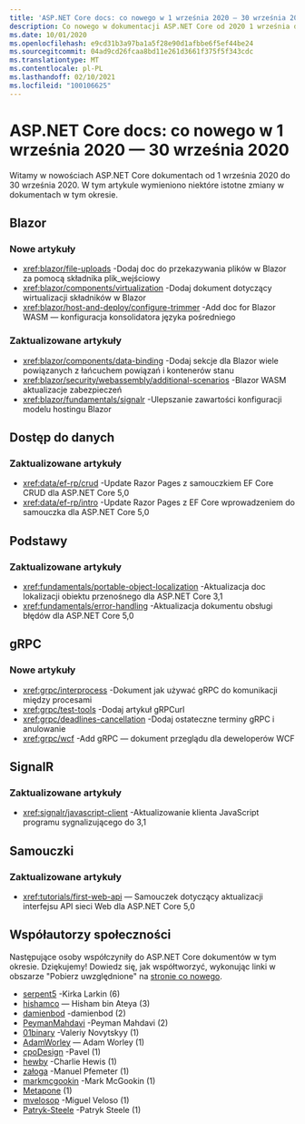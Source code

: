 ```yaml
---
title: 'ASP.NET Core docs: co nowego w 1 września 2020 — 30 września 2020'
description: Co nowego w dokumentacji ASP.NET Core od 2020 1 września do 30 września 2020.
ms.date: 10/01/2020
ms.openlocfilehash: e9cd31b3a97ba1a5f28e90d1afbbe6f5ef44be24
ms.sourcegitcommit: 04ad9cd26fcaa8bd11e261d3661f375f5f343cdc
ms.translationtype: MT
ms.contentlocale: pl-PL
ms.lasthandoff: 02/10/2021
ms.locfileid: "100106625"
---
```

# <a name="aspnet-core-docs-whats-new-for-september-1-2020---september-30-2020"></a>ASP.NET Core docs: co nowego w 1 września 2020 — 30 września 2020

Witamy w nowościach ASP.NET Core dokumentach od 1 września 2020 do 30 września 2020. W tym artykule wymieniono niektóre istotne zmiany w dokumentach w tym okresie.

## <a name="blazor"></a>Blazor

### <a name="new-articles"></a>Nowe artykuły

- <xref:blazor/file-uploads> -Dodaj doc do przekazywania plików w Blazor za pomocą składnika plik_wejściowy
- <xref:blazor/components/virtualization> -Dodaj dokument dotyczący wirtualizacji składników w Blazor
- <xref:blazor/host-and-deploy/configure-trimmer> -Add doc for Blazor WASM — konfiguracja konsolidatora języka pośredniego

### <a name="updated-articles"></a>Zaktualizowane artykuły

- <xref:blazor/components/data-binding> -Dodaj sekcje dla Blazor wiele powiązanych z łańcuchem powiązań i kontenerów stanu
- <xref:blazor/security/webassembly/additional-scenarios> -Blazor WASM aktualizacje zabezpieczeń
- <xref:blazor/fundamentals/signalr> -Ulepszanie zawartości konfiguracji modelu hostingu Blazor

## <a name="data-access"></a>Dostęp do danych

### <a name="updated-articles"></a>Zaktualizowane artykuły

- <xref:data/ef-rp/crud> -Update Razor Pages z samouczkiem EF Core CRUD dla ASP.NET Core 5,0
- <xref:data/ef-rp/intro> -Update Razor Pages z EF Core wprowadzeniem do samouczka dla ASP.NET Core 5,0

## <a name="fundamentals"></a>Podstawy

### <a name="updated-articles"></a>Zaktualizowane artykuły

- <xref:fundamentals/portable-object-localization> -Aktualizacja doc lokalizacji obiektu przenośnego dla ASP.NET Core 3,1
- <xref:fundamentals/error-handling> -Aktualizacja dokumentu obsługi błędów dla ASP.NET Core 5,0

## <a name="grpc"></a>gRPC

### <a name="new-articles"></a>Nowe artykuły

- <xref:grpc/interprocess> -Dokument jak używać gRPC do komunikacji między procesami
- <xref:grpc/test-tools> -Dodaj artykuł gRPCurl
- <xref:grpc/deadlines-cancellation> -Dodaj ostateczne terminy gRPC i anulowanie
- <xref:grpc/wcf> -Add gRPC — dokument przeglądu dla deweloperów WCF

## <a name="signalr"></a>SignalR

### <a name="updated-articles"></a>Zaktualizowane artykuły

- <xref:signalr/javascript-client> -Aktualizowanie klienta JavaScript programu sygnalizującego do 3,1

## <a name="tutorials"></a>Samouczki

### <a name="updated-articles"></a>Zaktualizowane artykuły

- <xref:tutorials/first-web-api> — Samouczek dotyczący aktualizacji interfejsu API sieci Web dla ASP.NET Core 5,0

## <a name="community-contributors"></a>Współautorzy społeczności

Następujące osoby współczyniły do ASP.NET Core dokumentów w tym okresie. Dziękujemy! Dowiedz się, jak współtworzyć, wykonując linki w obszarze "Pobierz uwzględnione" na [stronie co nowego](index.yml).

- [serpent5](https://github.com/serpent5) -Kirka Larkin (6)
- [hishamco](https://github.com/hishamco) — Hisham bin Ateya (3)
- [damienbod](https://github.com/damienbod) -damienbod (2)
- [PeymanMahdavi](https://github.com/PeymanMahdavi) -Peyman Mahdavi (2)
- [01binary](https://github.com/01binary) -Valeriy Novytskyy (1)
- [AdamWorley](https://github.com/AdamWorley) — Adam Worley (1)
- [cpoDesign](https://github.com/cpoDesign) -Pavel (1)
- [hewby](https://github.com/hewby) -Charlie Hewis (1)
- [załoga](https://github.com/manne) -Manuel Pfemeter (1)
- [markmcgookin](https://github.com/markmcgookin) -Mark McGookin (1)
- [Metapone](https://github.com/metapone) (1)
- [mvelosop](https://github.com/mvelosop) -Miguel Veloso (1)
- [Patryk-Steele](https://github.com/patrick-steele) -Patryk Steele (1)
